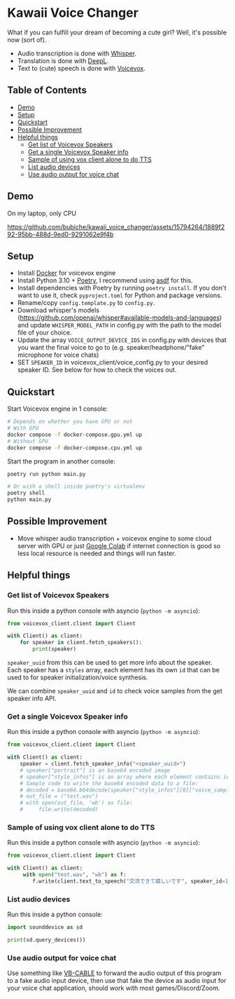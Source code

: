 # Kawaii Voice Changer

What if you can fulfill your dream of becoming a cute girl? Well, it's possible now (sort of).

- Audio transcription is done with [Whisper](https://github.com/openai/whisper).
- Translation is done with [DeepL](https://www.deepl.com/).
- Text to (cute) speech is done with [Voicevox](https://github.com/VOICEVOX/voicevox_engine).

## Table of Contents
* [Demo](#demo)
* [Setup](#setup)
* [Quickstart](#quickstart)
* [Possible Improvement](#possible-improvement)
* [Helpful things](#helpful-things)
  + [Get list of Voicevox Speakers](#get-list-of-voicevox-speakers)
  + [Get a single Voicevox Speaker info](#get-a-single-voicevox-speaker-info)
  + [Sample of using vox client alone to do TTS](#sample-of-using-vox-client-alone-to-do-tts)
  + [List audio devices](#list-audio-devices)
  + [Use audio output for voice chat](#use-audio-output-for-voice-chat)

## Demo 

On my laptop, only CPU

https://github.com/bubiche/kawaii_voice_changer/assets/15794264/1889f292-95bb-488d-9ed0-9291062e9f4b

## Setup

- Install [Docker](https://www.docker.com) for voicevox engine
- Install Python 3.10 + [Poetry](https://python-poetry.org/), I recommend using [asdf](https://asdf-vm.com/) for this.
- Install dependencies with Poetry by running `poetry install`. If you don't want to use it, check `pyproject.toml` for Python and package versions.
- Rename/copy `config.template.py` to `config.py`.
- Download whisper's models (https://github.com/openai/whisper#available-models-and-languages) and update `WHISPER_MODEL_PATH` in config.py with the path to the model file of your choice.
- Update the array `VOICE_OUTPUT_DEVICE_IDS` in config.py with devices that you want the final voice to go to (e.g. speaker/headphone/"fake" microphone for voice chats)
- SET `SPEAKER_ID` in voicevox_client/voice_config.py to your desired speaker ID. See below for how to check the voices out.

## Quickstart

Start Voicevox engine in 1 console:

```bash
# Depends on whether you have GPU or not
# With GPU
docker compose -f docker-compose.gpu.yml up
# Without GPU
docker compose -f docker-compose.cpu.yml up
```

Start the program in another console:

```bash
poetry run python main.py

# Or wish a shell inside poetry's virtualenv
poetry shell
python main.py
```

## Possible Improvement

- Move whisper audio transcription + voicevox engine to some cloud server with GPU or just [Google Colab](https://colab.research.google.com/) if internet connection is good so less local resource is needed and things will run faster.

## Helpful things

### Get list of Voicevox Speakers

Run this inside a python console with asyncio (`python -m asyncio`):

```python
from voicevox_client.client import Client

with Client() as client:
    for speaker in client.fetch_speakers():
        print(speaker)
```

`speaker_uuid` from this can be used to get more info about the speaker.
Each speaker has a `styles` array, each element has its own `id` that can be used to for speaker initialization/voice synthesis.

We can combine `speaker_uuid` and `id` to check voice samples from the get speaker info API.

### Get a single Voicevox Speaker info

Run this inside a python console with asyncio (`python -m asyncio`):

```python
from voicevox_client.client import Client

with Client() as client:
    speaker = client.fetch_speaker_info("<speaker_uuid>")
    # speaker["portrait"] is an base64 encoded image
    # speaker["style_infos"] is an array where each element contains id (style id), portrait (base64 encoded image), icon (base64 encoded image), voice_samples (array of base64 encoded voice samples)
    # Sample code to write the base64 encoded data to a file:
    # decoded = base64.b64decode(speaker["style_infos"][0]["voice_samples"][0])
    # out_file = ("test.wav")
    # with open(out_file, 'wb') as file:
    #     file.write(decoded)
```

### Sample of using vox client alone to do TTS

Run this inside a python console with asyncio (`python -m asyncio`):

```python
from voicevox_client.client import Client

with Client() as client:
     with open("test.wav", "wb") as f:
        f.write(client.text_to_speech("交流できて嬉しいです", speaker_id=10))
```

### List audio devices

Run this inside a python console:

```python
import sounddevice as sd

print(sd.query_devices())
```

### Use audio output for voice chat

Use something like [VB-CABLE](https://vb-audio.com/Cable/index.htm) to forward the audio output of this program to a fake audio input device, then use that fake the device as audio input for your voice chat application, should work with most games/Discord/Zoom.
